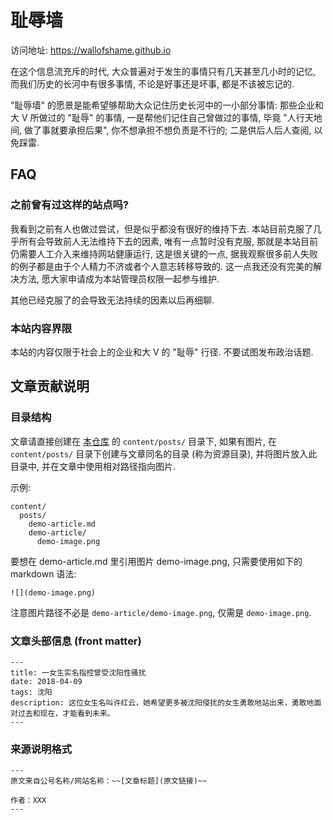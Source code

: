 # 耻辱墙

访问地址: https://wallofshame.github.io

在这个信息流充斥的时代, 大众普遍对于发生的事情只有几天甚至几小时的记忆, 而我们历史的长河中有很多事情, 不论是好事还是坏事, 都是不该被忘记的.

"耻辱墙" 的愿景是能希望够帮助大众记住历史长河中的一小部分事情: 那些企业和大 V 所做过的 "耻辱" 的事情, 一是帮他们记住自己曾做过的事情, 毕竟 "人行天地间, 做了事就要承担后果", 你不想承担不想负责是不行的; 二是供后人后人查阅, 以免踩雷.

## FAQ

### 之前曾有过这样的站点吗?

我看到之前有人也做过尝试，但是似乎都没有很好的维持下去. 本站目前克服了几乎所有会导致前人无法维持下去的因素, 唯有一点暂时没有克服, 那就是本站目前仍需要人工介入来维持网站健康运行, 这是很关键的一点, 据我观察很多前人失败的例子都是由于个人精力不济或者个人意志转移导致的. 这一点我还没有完美的解决方法, 愿大家申请成为本站管理员权限一起参与维护.

其他已经克服了的会导致无法持续的因素以后再细聊.

### 本站内容界限

本站的内容仅限于社会上的企业和大 V 的 "耻辱" 行径. 不要试图发布政治话题.

## 文章贡献说明

### 目录结构

文章请直接创建在 [本仓库](https://github.com/wallofshame/wallofshame.github.io) 的 `content/posts/` 目录下, 如果有图片, 在 `content/posts/` 目录下创建与文章同名的目录 (称为资源目录), 并将图片放入此目录中, 并在文章中使用相对路径指向图片.

示例:

```
content/
  posts/
    demo-article.md
    demo-article/
      demo-image.png
```

要想在 demo-article.md 里引用图片 demo-image.png, 只需要使用如下的 markdown 语法:

```
![](demo-image.png)
```

注意图片路径不必是 `demo-article/demo-image.png`, 仅需是 `demo-image.png`.

### 文章头部信息 (front matter)

```
---
title: 一女生实名指控曾受沈阳性骚扰
date: 2018-04-09
tags: 沈阳
description: 这位女生名叫许红云，她希望更多被沈阳侵扰的女生勇敢地站出来，勇敢地面对过去和现在，才能看到未来。
---
```

### 来源说明格式

```
---
原文来自公号名称/网站名称：~~[文章标题](原文链接)~~
   
作者：XXX
---
```
